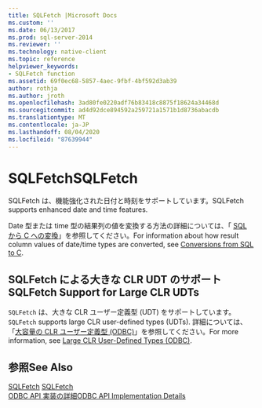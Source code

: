 ```yaml
---
title: SQLFetch |Microsoft Docs
ms.custom: ''
ms.date: 06/13/2017
ms.prod: sql-server-2014
ms.reviewer: ''
ms.technology: native-client
ms.topic: reference
helpviewer_keywords:
- SQLFetch function
ms.assetid: 69f0ec68-5857-4aec-9fbf-4bf592d3ab39
author: rothja
ms.author: jroth
ms.openlocfilehash: 3ad80fe0220adf76b83418c8875f18624a34468d
ms.sourcegitcommit: ad4d92dce894592a259721a1571b1d8736abacdb
ms.translationtype: MT
ms.contentlocale: ja-JP
ms.lasthandoff: 08/04/2020
ms.locfileid: "87639944"
---
```

# <a name="sqlfetch"></a><span data-ttu-id="d1c57-102">SQLFetch</span><span class="sxs-lookup"><span data-stu-id="d1c57-102">SQLFetch</span></span>
  <span data-ttu-id="d1c57-103">SQLFetch は、機能強化された日付と時刻をサポートしています。</span><span class="sxs-lookup"><span data-stu-id="d1c57-103">SQLFetch supports enhanced date and time features.</span></span>  
  
 <span data-ttu-id="d1c57-104">Date 型または time 型の結果列の値を変換する方法の詳細については、「 [SQL から C への変換](../native-client-odbc-date-time/datetime-data-type-conversions-from-sql-to-c.md)」を参照してください。</span><span class="sxs-lookup"><span data-stu-id="d1c57-104">For information about how result column values of date/time types are converted, see [Conversions from SQL to C](../native-client-odbc-date-time/datetime-data-type-conversions-from-sql-to-c.md).</span></span>  
  
## <a name="sqlfetch-support-for-large-clr-udts"></a><span data-ttu-id="d1c57-105">SQLFetch による大きな CLR UDT のサポート</span><span class="sxs-lookup"><span data-stu-id="d1c57-105">SQLFetch Support for Large CLR UDTs</span></span>  
 <span data-ttu-id="d1c57-106">`SQLFetch` は、大きな CLR ユーザー定義型 (UDT) をサポートしています。</span><span class="sxs-lookup"><span data-stu-id="d1c57-106">`SQLFetch` supports large CLR user-defined types (UDTs).</span></span> <span data-ttu-id="d1c57-107">詳細については、「[大容量の CLR ユーザー定義型 &#40;ODBC&#41;](../native-client/odbc/large-clr-user-defined-types-odbc.md)」を参照してください。</span><span class="sxs-lookup"><span data-stu-id="d1c57-107">For more information, see [Large CLR User-Defined Types &#40;ODBC&#41;](../native-client/odbc/large-clr-user-defined-types-odbc.md).</span></span>  
  
## <a name="see-also"></a><span data-ttu-id="d1c57-108">参照</span><span class="sxs-lookup"><span data-stu-id="d1c57-108">See Also</span></span>  
 <span data-ttu-id="d1c57-109">[SQLFetch](https://go.microsoft.com/fwlink/?LinkId=80703) </span><span class="sxs-lookup"><span data-stu-id="d1c57-109">[SQLFetch](https://go.microsoft.com/fwlink/?LinkId=80703) </span></span>  
 [<span data-ttu-id="d1c57-110">ODBC API 実装の詳細</span><span class="sxs-lookup"><span data-stu-id="d1c57-110">ODBC API Implementation Details</span></span>](odbc-api-implementation-details.md)  
  
  
